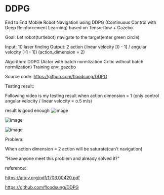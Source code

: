 # DDPG

End to End Mobile Robot Navigation using DDPG 
(Continuous Control with Deep Reinforcement Learning) based on Tensorflow + Gazebo

Goal: Let robot(turtlebot) navigate to the target(enter green circle)

Input: 10 laser finding
Output: 2 action (linear velocity [0 - 1] / angular velocity [-1 - 1]) (action_dimension = 2)

Algorithm: DDPG (Actor with batch normlization Critic without batch normlization)
Training env: gazebo

Source code: https://github.com/floodsung/DDPG

Testing result:

Following video is my testing result when action dimension = 1 (only control angular velocity / linear velocity = o.5 m/s)

result is good enough
![image](https://github.com/m5823779/DDPG/blob/master/github.gif)


![image](https://github.com/m5823779/DDPG/blob/master/github.gif)


![image](https://github.com/m5823779/DDPG/blob/master/github.gif)


Problem:

When action dimension = 2
action will be saturate(can't navigation)


"Have anyone meet this problem and already solved it?"




reference:

https://arxiv.org/pdf/1703.00420.pdf

https://github.com/floodsung/DDPG

